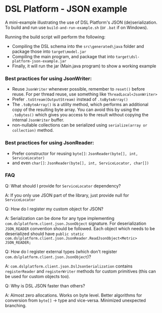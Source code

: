 # DSL Platform - JSON example

A mini-example illustrating the use of DSL Platform's JSON (de)serialization.  
To build and run use `build-and-run-example.sh` (or `.bat` if on Windows).

Running the build script will perform the following:

 * Compiling the DSL schema into the `src\generated\java` folder and package those into `target\model.jar`
 * Compiling the main program, and package that into `target\dsl-platform-json-example.jar`
 * Finally, it will run the jar (Main.java program) to show a working example

### Best practices for using JsonWriter:

 * Reuse `JsonWriter` whenever possible, remember to `reset()` before reuse. For per thread reuse, use something like `ThreadLocal<JsonWriter>` 
 * Prefer `.toStream(OutputStream)` instead of `.toByteArray()`
 * The `.toByteArray()` is a utility method, which performs an additional copy of the resulting byte array. You can avoid this by using the `.toBytes()` which gives you access to the result without copying the internal `JsonWriter` buffer.
 * non-nullable collections can be serialized using `serialize(array or collection)` method.

### Best practices for using JsonReader:

 * Prefer constructor for reusing `byte[]`: `JsonReader(byte[], int, ServiceLocator)`
 * and even `char[]`: `JsonReader(byte[], int, ServiceLocator, char[])`

### FAQ

 Q: What should I provide for `ServiceLocator` dependency?
 
 A: If you only use JSON part of the library, just provide null for `ServiceLocator` 

 Q: How do I register my custom object for JSON?
 
 A: Serialization can be done for any type implementing `com.dslplatform.client.json.JsonObject` signature. For deserialization `JSON_READER` convention should be followed. Each object which needs to be deserialized should have `public static com.dslplatform.client.json.JsonReader.ReadJsonObject<Metric> JSON_READER;`  

 Q: How do I register external types (which don't register `com.dslplatform.client.json.JsonObject`)?
 
 A: `com.dslplatform.client.json.DslJsonSerialization` contains `registerReader` and `registerWriter` methods for custom primitives (this can be used for custom objects too).

 Q: Why is DSL JSON faster than others?
 
 A: Almost zero allocations. Works on byte level. Better algorithms for conversion from `byte[]` -> type and vice-versa. Minimized unexpected branching.
